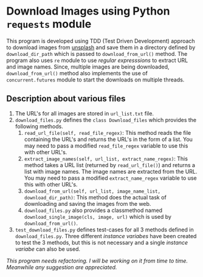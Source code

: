 # Download Images using Python `requests` module

This program is developed using TDD (Test Driven Development) approach to download images from [unsplash](https://unsplash.com) and save them in a directory defined by `download_dir_path` which is passed to `download_from_url()` method. The program also uses `re` module to use *regular expresssions* to extract URL and image names. Since, multiple images are being downloaded, `download_from_url()` method also implements the use of `concurrent.futures` module to start the downloads on multiple threads.

## Description about various files

1. The URL's for all images are stored in `url_list.txt` file.
1. `download_files.py` defines the `class Download_files` which provides the following methods.
    1. `read_url_file(self, read_file_regex)`: This method reads the file containing the URL's and returns the URL's in the form of a list. You may need to pass a modified `read_file_regex` variable to use this with other URL's.
    1. `extract_image_names(self, url_list, extract_name_regex)`: This method takes a URL list (returned by `read_url_file()`) and returns a list with image names. The image names are extracted from the URL. You may need to pass a modified `extract_name_regex` variable to use this with other URL's.
    1. `download_from_url(self, url_list, image_name_list, download_dir_path)`: This method does the actual task of downloading and saving the images from the web.
    1. `download_files.py` also provides a classmethod named `download_single_image(cls, image, url)` which is used by `download_from_url()`.
1. `test_download_files.py` defines test-cases for all 3 methods defined in `download_files.py`. Three different *instance variabes* have been created to test the 3 methods, but this is not necessary and a single *instance variabe* can also be used.

*This program needs refactoring. I will be working on it from time to time. Meanwhile any suggestion are appreciated.*
